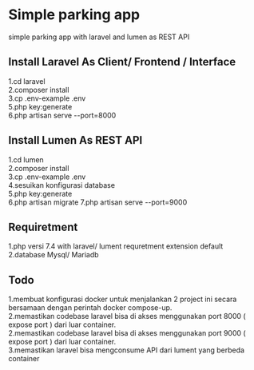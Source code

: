 # Simple parking app
simple parking app with laravel and lumen as REST API

## Install Laravel As Client/ Frontend / Interface<br>
1.cd laravel<br>
2.composer install<br>
3.cp .env-example .env<br>
5.php key:generate<br>
6.php artisan serve --port=8000<br>


## Install Lumen As REST API<br>
1.cd lumen<br>
2.composer install<br>
3.cp .env-example .env<br>
4.sesuikan konfigurasi database<br>
5.php key:generate<br>
6.php artisan migrate
7.php artisan serve --port=9000<br>

## Requiretment
1.php versi 7.4 with laravel/ lument requretment extension default<br>
2.database Mysql/ Mariadb<br>

## Todo
1.membuat konfigurasi docker untuk menjalankan 2 project ini secara bersamaan dengan perintah docker compose-up.<br>
2.memastikan codebase laravel bisa di akses menggunakan port 8000 ( expose port ) dari luar container.<br>
2.memastikan codebase laravel bisa di akses menggunakan port 9000 ( expose port ) dari luar container.<br>
3.memastikan laravel bisa mengconsume API dari lument yang berbeda container<br>
